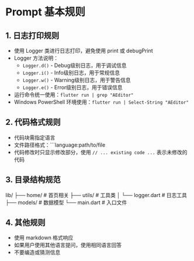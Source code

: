 # Prompt 基本规则

## 1. 日志打印规则
- 使用 Logger 类进行日志打印，避免使用 print 或 debugPrint
- Logger 方法说明：
  * `Logger.d()` - Debug级别日志，用于调试信息
  * `Logger.i()` - Info级别日志，用于常规信息
  * `Logger.w()` - Warning级别日志，用于警告信息
  * `Logger.e()` - Error级别日志，用于错误信息
- 运行命令统一使用：`flutter run | grep "AEditor"`
- Windows PowerShell 环境使用：`flutter run | Select-String "AEditor"`

## 2. 代码格式规则
- 代码块需指定语言
- 文件路径格式：```language:path/to/file
- 代码修改时只显示修改部分，使用 `// ... existing code ...` 表示未修改的代码

## 3. 目录结构规范
lib/
  ├── home/           # 首页相关
  ├── utils/          # 工具类
  │   └── logger.dart # 日志工具
  ├── models/         # 数据模型
  └── main.dart       # 入口文件

## 4. 其他规则
- 使用 markdown 格式响应
- 如果用户使用其他语言提问，使用相同语言回答
- 不要编造或猜测信息